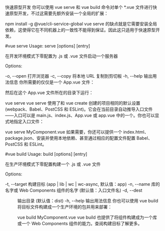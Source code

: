 快速原型开发
你可以使用 vue serve 和 vue build 命令对单个 \*.vue 文件进行快速原型开发，不过这需要先额外安装一个全局的扩展：

npm install -g @vue/cli-service-global
vue serve 的缺点就是它需要安装全局依赖，这使得它在不同机器上的一致性不能得到保证。因此这只适用于快速原型开发。

#vue serve
Usage: serve [options] [entry]

在开发环境模式下零配置为 .js 或 .vue 文件启动一个服务器

Options:

-o, --open 打开浏览器
-c, --copy 将本地 URL 复制到剪切板
-h, --help 输出用法信息
你所需要的仅仅是一个 App.vue 文件：

<template>
  <h1>Hello!</h1>
</template>
然后在这个 App.vue 文件所在的目录下运行：

vue serve
vue serve 使用了和 vue create 创建的项目相同的默认设置 (webpack、Babel、PostCSS 和 ESLint)。它会在当前目录自动推导入口文件——入口可以是 main.js、index.js、App.vue 或 app.vue 中的一个。你也可以显式地指定入口文件：

vue serve MyComponent.vue
如果需要，你还可以提供一个 index.html、package.json、安装并使用本地依赖、甚至通过相应的配置文件配置 Babel、PostCSS 和 ESLint。

#vue build
Usage: build [options] [entry]

在生产环境模式下零配置构建一个 .js 或 .vue 文件

Options:

-t, --target <target> 构建目标 (app | lib | wc | wc-async, 默认值：app)
-n, --name <name> 库的名字或 Web Components 组件的名字 (默认值：入口文件名)
-d, --dest <dir> 输出目录 (默认值：dist)
-h, --help 输出用法信息
你也可以使用 vue build 将目标文件构建成一个生产环境的包并用来部署：

vue build MyComponent.vue
vue build 也提供了将组件构建成为一个库或一个 Web Components 组件的能力。查阅构建目标了解更多。
